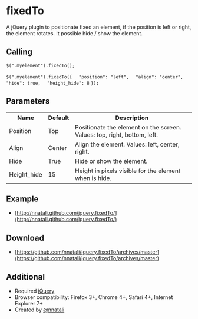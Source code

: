 fixedTo
=======

A jQuery plugin to positionate fixed an element, if the position is left or right, the element rotates. It possible hide / show the element.

Calling
-------

`$(".myelement").fixedTo();`

`$(".myelement").fixedTo({`
`  "position": "left",`
`  "align": "center",`
`  "hide": true,`
`  "height_hide": 8`
`}); `

Parameters
----------

<table>
  <tr>
    <th>Name</th>
    <th>Default</th>
    <th>Description</th>
  </tr>
  <tr>
    <td>Position</td>
    <td>Top</td>
    <td>Positionate the element on the screen. Values: top, right, bottom, left.</td>
  </tr>
  <tr>
    <td>Align</td>
    <td>Center</td>
    <td>Align the element. Values: left, center, right.</td>
  </tr>
  <tr>
    <td>Hide</td>
    <td>True</td>
    <td>Hide or show the element.</td>
  </tr>
  <tr>
    <td>Height_hide</td>
    <td>15</td>
    <td>Height in pixels visible for the element when is hide.</td>
  </tr>
</table>

Example
-------

* [http://nnatali.github.com/jquery.fixedTo/](http://nnatali.github.com/jquery.fixedTo/)

Download
--------

* [https://github.com/nnatali/jquery.fixedTo/archives/master](https://github.com/nnatali/jquery.fixedTo/archives/master)

Additional
----------

* Required [jQuery](http://jquery.com)
* Browser compatibility: Firefox 3+, Chrome 4+, Safari 4+, Internet Explorer 7+
* Created by [@nnatali](http://twitter.com/nnatali)